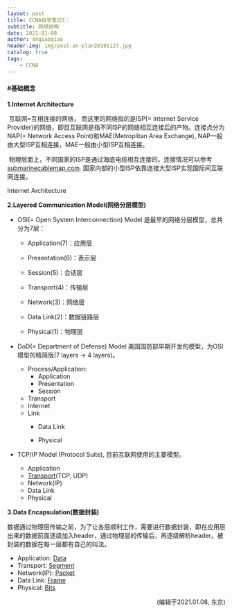 ```yaml
---
layout: post
title: CCNA自学笔记1：
subtitle: 网络结构
date: 2021-01-08
author: anqiaoqiao
header-img: img/post-an-plan20191127.jpg
catalog: true
tags:
    - CCNA
---
```


#### #基础概念

**1.Internet Architecture** 

​		互联网=互相连接的网络， 而这里的网络指的是ISP(= Internet Service Provider)的网络，即目互联网是指不同ISP的网络相互连接后的产物。连接点分为NAP(= Network Access Point)和MAE(Metroplitan Area Exchange), NAP一般由大型ISP互相连接，MAE一般由小型ISP互相连接。

​		物理层面上，不同国家的ISP是通过海底电缆相互连接的。连接情况可以参考 [submarinecablemap.com](https://www.submarinecablemap.com/). 国家内部的小型ISP依靠连接大型ISP实现国际间互联网连接。

Internet Architecture 

**2.Layered Communication Model(网络分层模型)**

- OSI(= Open System Interconnection) Model 是最早的网络分层模型，总共分为7层：
  - Application(7)：应用层
  
  - Presentation(6)：表示层
  
  - Session(5)：会话层
  
  - Transport(4)：传输层
  
  - Network(3)：网络层
  
  - Data Link(2)：数据链路层
  
  - Physical(1)：物理层
  
- DoD(= Department of Defense) Model 美国国防部早期开发的模型，为OSI模型的精简版(7 layers -> 4 layers)。
  - Process/Application:
    - Application
    - Presentation
    - Session
  - Transport
  - Internet
  - Link
    - Data Link
    
    - Physical
    
  
- TCP/IP Model (Protocol Suite), 目前互联网使用的主要模型。
  - Application
  - <u>Transport</u>(TCP, UDP) 
  - Network(IP)
  - Data Link
  - Physical

**3.Data Encapsulation(数据封装)**

​		数据通过物理层传输之前，为了让各层顺利工作，需要进行数据封装，即在应用层出来的数据前面逐级加入header，通过物理层的传输后，再逐级解析header。被封装的数据在每一层都有自己的叫法。

- Application: <u>Data</u>
- Transport: <u>Segment</u>
- Network(IP): <u>Packet</u>
- Data Link: <u>Frame</u>
- Physical: <u>Bits</u>

<p align="right">(编辑于2021.01.08, 东京)</p>

